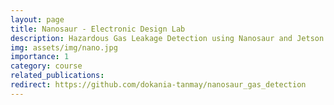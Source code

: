 ```yaml
---
layout: page
title: Nanosaur - Electronic Design Lab
description: Hazardous Gas Leakage Detection using Nanosaur and Jetson Nano
img: assets/img/nano.jpg
importance: 1
category: course
related_publications: 
redirect: https://github.com/dokania-tanmay/nanosaur_gas_detection
---
```

 